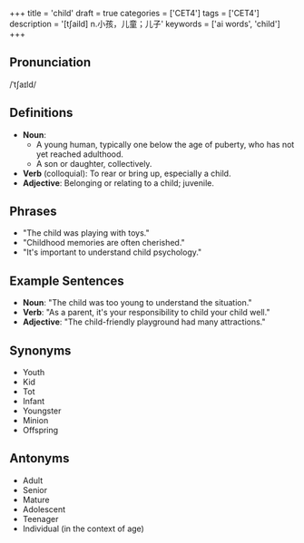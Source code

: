 +++
title = 'child'
draft = true
categories = ['CET4']
tags = ['CET4']
description = '[t∫aild] n.小孩，儿童；儿子'
keywords = ['ai words', 'child']
+++

## Pronunciation
/ˈtʃaɪld/

## Definitions
- **Noun**: 
    - A young human, typically one below the age of puberty, who has not yet reached adulthood.
    - A son or daughter, collectively.
- **Verb** (colloquial): To rear or bring up, especially a child.
- **Adjective**: Belonging or relating to a child; juvenile.

## Phrases
- "The child was playing with toys."
- "Childhood memories are often cherished."
- "It's important to understand child psychology."

## Example Sentences
- **Noun**: "The child was too young to understand the situation."
- **Verb**: "As a parent, it's your responsibility to child your child well."
- **Adjective**: "The child-friendly playground had many attractions."

## Synonyms
- Youth
- Kid
- Tot
- Infant
- Youngster
- Minion
- Offspring

## Antonyms
- Adult
- Senior
- Mature
- Adolescent
- Teenager
- Individual (in the context of age)
